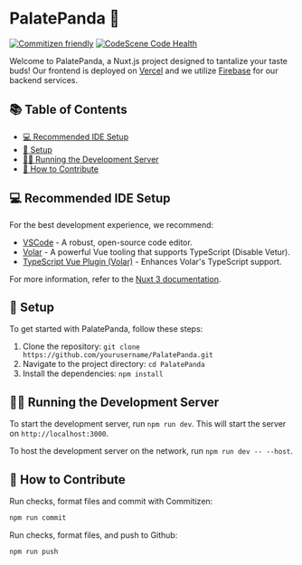 # PalatePanda 🐼

[![Commitizen friendly](https://img.shields.io/badge/commitizen-friendly-brightgreen.svg)](http://commitizen.github.io/cz-cli/)
[![CodeScene Code Health](https://codescene.io/projects/49178/status-badges/code-health)](https://codescene.io/projects/49178)

Welcome to PalatePanda, a Nuxt.js project designed to tantalize your taste buds! Our frontend is deployed on [Vercel](https://vercel.app/) and we utilize [Firebase](https://firebase.google.com/) for our backend services.

## 📚 Table of Contents

- [💻 Recommended IDE Setup](#-recommended-ide-setup)
- [🚀 Setup](#-setup)
- [🏃‍♀️ Running the Development Server](#-running-the-development-server)
- [🤝 How to Contribute](#-how-to-contribute)

## 💻 Recommended IDE Setup

For the best development experience, we recommend:

- [VSCode](https://code.visualstudio.com/) - A robust, open-source code editor.
- [Volar](https://marketplace.visualstudio.com/items?itemName=Vue.volar) - A powerful Vue tooling that supports TypeScript (Disable Vetur).
- [TypeScript Vue Plugin (Volar)](https://marketplace.visualstudio.com/items?itemName=Vue.vscode-typescript-vue-plugin) - Enhances Volar's TypeScript support.

For more information, refer to the [Nuxt 3 documentation](https://nuxt.com/docs/getting-started/introduction).

## 🚀 Setup

To get started with PalatePanda, follow these steps:

1. Clone the repository: `git clone https://github.com/yourusername/PalatePanda.git`
2. Navigate to the project directory: `cd PalatePanda`
3. Install the dependencies: `npm install`

## 🏃‍♀️ Running the Development Server

To start the development server, run `npm run dev`. This will start the server on `http://localhost:3000`.

To host the development server on the network, run `npm run dev -- --host`.

## 🤝 How to Contribute

Run checks, format files and commit with Commitizen:

```bash
npm run commit
```

Run checks, format files, and push to Github:

```bash
npm run push
```
